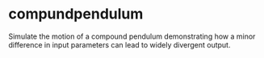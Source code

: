 # compundpendulum

Simulate the motion of a compound pendulum demonstrating how a minor difference in input
parameters can lead to widely divergent output. 